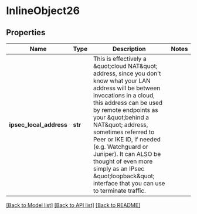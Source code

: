 # InlineObject26

## Properties
Name | Type | Description | Notes
------------ | ------------- | ------------- | -------------
**ipsec_local_address** | **str** | This is effectively a \&quot;cloud NAT\&quot; address, since you don&#39;t know what your LAN address  will be between invocations in a cloud, this address can be used by remote endpoints  as your \&quot;behind a NAT\&quot; address, sometimes referred to Peer or IKE ID, if needed (e.g. Watchguard or Juniper). It can ALSO be thought of even more simply as an IPsec \&quot;loopback\&quot; interface that you can use to terminate traffic.  | 

[[Back to Model list]](../README.md#documentation-for-models) [[Back to API list]](../README.md#documentation-for-api-endpoints) [[Back to README]](../README.md)


